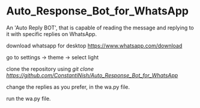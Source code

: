 # Auto_Response_Bot_for_WhatsApp

An 'Auto Reply BOT', that is capable of reading the message and replying to it with specific replies on WhatsApp.


download whatsapp for desktop https://www.whatsapp.com/download


go to settings -> theme -> select light


clone the repository using *git clone https://github.com/ConstantiNish/Auto_Response_Bot_for_WhatsApp*


change the replies as you prefer, in the wa.py file.


run the wa.py file.


